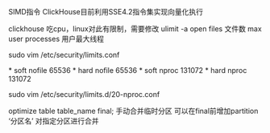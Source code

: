 SIMD指令
ClickHouse目前利用SSE4.2指令集实现向量化执行

clickhouse 吃cpu，linux对此有限制，需要修改
ulimit -a
open files    文件数
max user processes  用户最大线程

sudo vim /etc/security/limits.conf

\* soft nofile 65536
\* hard nofile 65536
\* soft nproc 131072
\* hard nproc 131072

sudo vim /etc/security/limits.d/20-nproc.conf


optimize table table_name final; 手动合并临时分区
可以在final前增加partition ‘分区名’  对指定分区进行合并


